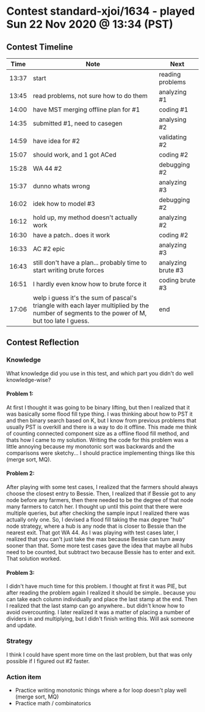 # Contest standard-xjoi/1634 - played Sun 22 Nov 2020 @ 13:34 (PST)

## Contest Timeline

| Time | Note | Next |
|----|----|----|
13:37 | start | reading problems
13:45 | read problems, not sure how to do them | analyzing #1
14:00 | have MST merging offline plan for #1 | coding #1
14:35 | submitted #1, need to casegen | analysing #2
14:59 | have idea for #2 | validating #2
15:07 | should work, and 1 got ACed | coding #2
15:28 | WA 44 #2 | debugging #2
15:37 | dunno whats wrong | analyzing #3
16:02 | idek how to model #3 | debugging #2
16:12 | hold up, my method doesn't actually work | analyzing #2
16:30 | have a patch.. does it work | coding #2
16:33 | AC #2 epic | analyzing #3
16:43 | still don't have a plan... probably time to start writing brute forces | analyzing brute #3
16:51 | I hardly even know how to brute force it | coding brute #3
17:06 | welp i guess it's the sum of pascal's triangle with each layer multiplied by the number of segments to the power of M, but too late I guess. | end

## Contest Reflection

### Knowledge
What knowledge did you use in this test, and which part you didn't do well knowledge-wise?

#### Problem 1:

At first I thought it was going to be binary lifting, but then I realized that it was basically some flood fill type thing. I was thinking about how to PST it and then binary search based on K, but I know from previous problems that usually PST is overkill and there is a way to do it offline. This made me think of counting connected component size as a offline flood fill method, and thats how I came to my solution.
Writing the code for this problem was a little annoying because my monotonic sort was backwards and the comparisons were sketchy... I should practice implementing things like this (merge sort, MQ). 

#### Problem 2:

After playing with some test cases, I realized that the farmers should always choose the closest entry to Bessie. Then, I realized that if Bessie got to any node before any farmers, then there needed to be the degree of that node many farmers to catch her. I thought up until this point that there were multiple queries, but after checking the sample input I realized there was actually only one. So, I devised a flood fill taking the max degree "hub" node strategy, where a hub is any node that is closer to Bessie than the nearest exit. That got WA 44. As I was playing with test cases later, I realized that you can't just take the max because Bessie can turn away sooner than that. Some more test cases gave the idea that maybe all hubs need to be counted, but subtract two because Bessie has to enter and exit. That solution worked.

#### Problem 3:

I didn't have much time for this problem. I thought at first it was PIE, but after reading the problem again I realized it should be simple.. because you can take each column individually and place the last stamp at the end. Then I realized that the last stamp can go anywhere.. but didn't know how to avoid overcounting. I later realized it was a matter of placing a number of dividers in and multiplying, but I didn't finish writing this. Will ask someone and update.

### Strategy

I think I could have spent more time on the last problem, but that was only possible if I figured out #2 faster. 

### Action item

- Practice writing monotonic things where a for loop doesn't play well (merge sort, MQ)
- Practice math / combinatorics

